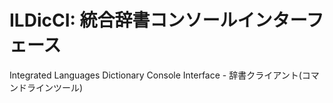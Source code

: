 # ILDicCI: 統合辞書コンソールインターフェース

Integrated Languages Dictionary Console Interface - 辞書クライアント(コマンドラインツール)
